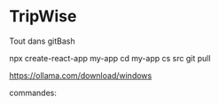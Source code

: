 # TripWise

Tout dans gitBash

npx create-react-app my-app
cd my-app
cs src
git pull


https://ollama.com/download/windows

commandes:

